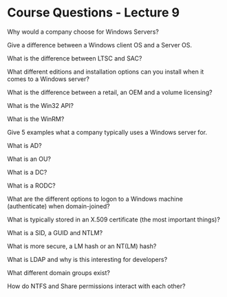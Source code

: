 # Course Questions - Lecture 9

Why would a company choose for Windows Servers?
>

Give a difference between a Windows client OS and a Server OS.
>

What is the difference between LTSC and SAC?
>

What different editions and installation options can you install when it comes to a Windows server?
>

What is the difference between a retail, an OEM and a volume licensing?
>

What is the Win32 API?
>

What is the WinRM?
>

Give 5 examples what a company typically uses a Windows server for.
>

What is AD?
>

What is an OU?
>

What is a DC?
>

What is a RODC?
>

What are the different options to logon to a Windows machine (authenticate) when domain-joined?
>

What is typically stored in an X.509 certificate (the most important things)?
>

What is a SID, a GUID and NTLM?
>

What is more secure, a LM hash or an NT(LM) hash?
>

What is LDAP and why is this interesting for developers?
>

What different domain groups exist?
>

How do NTFS and Share permissions interact with each other?
>
